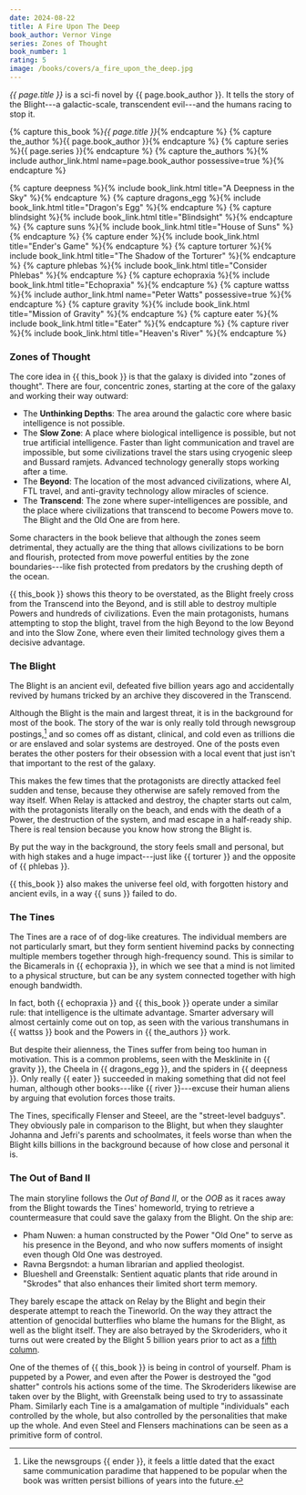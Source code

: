 ```yaml
---
date: 2024-08-22
title: A Fire Upon The Deep
book_author: Vernor Vinge
series: Zones of Thought
book_number: 1
rating: 5
image: /books/covers/a_fire_upon_the_deep.jpg
---
```


<cite class="book-title">{{ page.title }}</cite> is a sci-fi novel by <span
class="author-name">{{ page.book_author }}</span>. It tells the story of the
Blight---a galactic-scale, transcendent evil---and the humans racing to stop
it.

{% capture this_book %}<cite class="book-title">{{ page.title }}</cite>{% endcapture %}
{% capture the_author %}<span class="author-name">{{ page.book_author }}</span>{% endcapture %}
{% capture series %}<span class="book-series">{{ page.series }}</span>{% endcapture %}
{% capture the_authors %}{% include author_link.html name=page.book_author possessive=true %}{% endcapture %}

{% capture deepness %}{% include book_link.html title="A Deepness in the Sky" %}{% endcapture %}
{% capture dragons_egg %}{% include book_link.html title="Dragon's Egg" %}{% endcapture %}
{% capture blindsight %}{% include book_link.html title="Blindsight" %}{% endcapture %}
{% capture suns %}{% include book_link.html title="House of Suns" %}{% endcapture %}
{% capture ender %}{% include book_link.html title="Ender's Game" %}{% endcapture %}
{% capture torturer %}{% include book_link.html title="The Shadow of the Torturer" %}{% endcapture %}
{% capture phlebas %}{% include book_link.html title="Consider Phlebas" %}{% endcapture %}
{% capture echopraxia %}{% include book_link.html title="Echopraxia" %}{% endcapture %}
{% capture wattss %}{% include author_link.html name="Peter Watts" possessive=true %}{% endcapture %}
{% capture gravity %}{% include book_link.html title="Mission of Gravity" %}{% endcapture %}
{% capture eater %}{% include book_link.html title="Eater" %}{% endcapture %}
{% capture river %}{% include book_link.html title="Heaven's River" %}{% endcapture %}

### Zones of Thought

The core idea in {{ this_book }} is that the galaxy is divided into "zones of
thought". There are four, concentric zones, starting at the core of the galaxy
and working their way outward:

- The **Unthinking Depths**: The area around the galactic core where basic
  intelligence is not possible.
- The **Slow Zone**: A place where biological intelligence is possible, but
  not true artificial intelligence. Faster than light communication and travel
  are impossible, but some civilizations travel the stars using cryogenic
  sleep and Bussard ramjets. Advanced technology generally stops working after
  a time.
- The **Beyond**: The location of the most advanced civilizations, where AI,
  FTL travel, and anti-gravity technology allow miracles of science.
- The **Transcend**: The zone where super-intelligences are possible, and the
  place where civilizations that transcend to become Powers move to. The
  Blight and the Old One are from here.

Some characters in the book believe that although the zones seem detrimental,
they actually are the thing that allows civilizations to be born and flourish,
protected from move powerful entities by the zone boundaries---like fish
protected from predators by the crushing depth of the ocean.

{{ this_book }} shows this theory to be overstated, as the Blight freely cross
from the Transcend into the Beyond, and is still able to destroy multiple
Powers and hundreds of civilizations. Even the main protagonists, humans
attempting to stop the blight, travel from the high Beyond to the low Beyond
and into the Slow Zone, where even their limited technology gives them a
decisive advantage.

### The Blight

The Blight is an ancient evil, defeated five billion years ago and
accidentally revived by humans tricked by an archive they discovered in the
Transcend.

Although the Blight is the main and largest threat, it is in the background
for most of the book. The story of the war is only really told through
newsgroup postings,[^ender] and so comes off as distant, clinical, and cold even as
trillions die or are enslaved and solar systems are destroyed. One of the
posts even berates the other posters for their obsession with a local event
that just isn't that important to the rest of the galaxy.

[^ender]:
    Like the newsgroups {{ ender }}, it feels a little dated that the
    exact same communication paradime that happened to be popular when the
    book was written persist billions of years into the future.

This makes the few times that the protagonists are directly attacked feel
sudden and tense, because they otherwise are safely removed from the way
itself. When Relay is attacked and destroy, the chapter starts out calm, with
the protagonists literally on the beach, and ends with the death of a Power,
the destruction of the system, and mad escape in a half-ready ship. There is
real tension because you know how strong the Blight is.

By put the way in the background, the story feels small and personal, but with
high stakes and a huge impact---just like {{ torturer }} and the opposite of
{{ phlebas }}.

{{ this_book }} also makes the universe feel old, with forgotten history and
ancient evils, in a way {{ suns }} failed to do.

### The Tines

The Tines are a race of of dog-like creatures. The individual members are not
particularly smart, but they form sentient hivemind packs by connecting
multiple members together through high-frequency sound. This is similar to the
Bicamerals in {{ echopraxia }}, in which we see that a mind is not limited to
a physical structure, but can be any system connected together with high
enough bandwidth.

In fact, both {{ echopraxia }} and {{ this_book }} operate under a similar
rule: that intelligence is the ultimate advantage. Smarter adversary will
almost certainly come out on top, as seen with the various transhumans in {{
wattss }} book and the Powers in {{ the_authors }} work.

But despite their alienness, the Tines suffer from being too human in
motivation. This is a common problems, seen with the Mesklinite in {{ gravity
}}, the Cheela in {{ dragons_egg }}, and the spiders in {{ deepness }}. Only
really {{ eater }} succeeded in making something that did not feel human,
although other books---like {{ river }}---excuse their human aliens by arguing
that evolution forces those traits.

The Tines, specifically Flenser and Steeel, are the "street-level badguys".
They obviously pale in comparison to the Blight, but when they slaughter
Johanna and Jefri's parents and schoolmates, it feels worse than when the
Blight kills billions in the background because of how close and personal it
is.

### The Out of Band II

The main storyline follows the _Out of Band II_, or the _OOB_ as it races away
from the Blight towards the Tines' homeworld, trying to retrieve a
countermeasure that could save the galaxy from the Blight. On the ship are:

- Pham Nuwen: a human constructed by the Power "Old One" to serve as his
  presence in the Beyond, and who now suffers moments of insight even though
  Old One was destroyed.
- Ravna Bergsndot: a human librarian and applied theologist.
- Blueshell and Greenstalk: Sentient aquatic plants that ride around in
  "Skrodes" that also enhances their limited short term memory.

They barely escape the attack on Relay by the Blight and begin their desperate
attempt to reach the Tineworld. On the way they attract the attention of
genocidal butterflies who blame the humans for the Blight, as well as the
blight itself. They are also betrayed by the Skroderiders, who it turns out
were created by the Blight 5 billion years prior to act as a [fifth
column][5th_column].

[5th_column]: https://en.wikipedia.org/wiki/Fifth_column

One of the themes of {{ this_book }} is being in control of yourself. <!--
TODO: Control feels like the wrong word --> Pham is puppeted by a Power, and
even after the Power is destroyed the "god shatter" controls his actions some
of the time. The Skroderiders likewise are taken over by the Blight, with
Greenstalk being used to try to assassinate Pham. Similarly each Tine is a
amalgamation of multiple "individuals" each controlled by the whole, but also
controlled by the personalities that make up the whole. And even Steel and
Flensers machinations can be seen as a primitive form of control.
